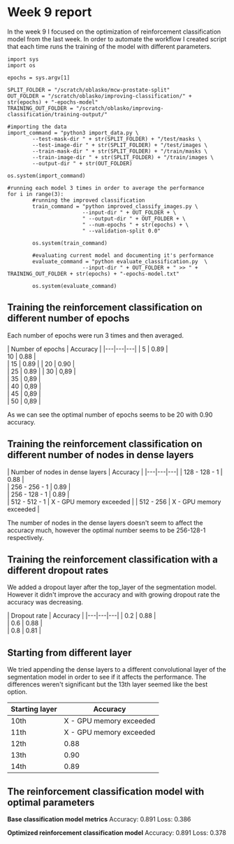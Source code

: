 # Week 9 report

In the week 9 I focused on the optimization of reinforcement classification model from the last week. In order to automate the workflow I created script that each time runs the training of the model with different parameters.

```
import sys
import os 

epochs = sys.argv[1]

SPLIT_FOLDER = "/scratch/oblasko/mcw-prostate-split"
OUT_FOLDER = "/scratch/oblasko/improving-classification/" + str(epochs) + "-epochs-model"
TRAINING_OUT_FOLDER = "/scratch/oblasko/improving-classification/training-output/"

#importing the data
import_command = "python3 import_data.py \
        --test-mask-dir " + str(SPLIT_FOLDER) + "/test/masks \
        --test-image-dir " + str(SPLIT_FOLDER) + "/test/images \
        --train-mask-dir " + str(SPLIT_FOLDER) + "/train/masks \
        --train-image-dir " + str(SPLIT_FOLDER) + "/train/images \
        --output-dir " + str(OUT_FOLDER)

os.system(import_command)

#running each model 3 times in order to average the performance
for i in range(3):
        #running the improved classification
        train_command = "python improved_classify_images.py \
                        --input-dir " + OUT_FOLDER + \
                        " --output-dir " + OUT_FOLDER + \
                        " --num-epochs " + str(epochs) + \
                        " --validation-split 0.0"

        os.system(train_command)

        #evaluating current model and documenting it's performance
        evaluate_command = "python evaluate_classification.py  \
                        --input-dir " + OUT_FOLDER + " >> " + TRAINING_OUT_FOLDER + str(epochs) + "-epochs-model.txt"

        os.system(evaluate_command)
```
## Training the reinforcement classification on different number of epochs

Each number of epochs were run 3 times and then averaged.

|  Number of epochs |  Accuracy  |
|---|---|---|
| 5  | 0.89  |   
 10  | 0.88  |  
| 15  | 0.89   | 
| 20  | 0.90  |  
| 25  | 0.89   | 
| 30  | 0,89  |  
| 35  | 0,89  |  
| 40  | 0,89  |  
| 45  | 0,89  |  
| 50  | 0,89  |  

As we can see the optimal number of epochs seems to be 20 with 0.90 accuracy.

## Training the reinforcement classification on different number of nodes in dense layers

|  Number of nodes in dense layers |  Accuracy  |
|---|---|---|
| 128 - 128 - 1  | 0.88  |   
| 256 - 256 - 1  | 0.89  |   
| 256 - 128 - 1  | 0.89  |   
| 512 - 512 - 1  |  X - GPU memory exceeded | 
| 512 - 256  |  X - GPU memory exceeded | 

The number of nodes in the dense layers doesn't seem to affect the accuracy much, however the optimal number seems to be 256-128-1 respectively.

## Training the reinforcement classification with a different dropout rates

We added a dropout layer after the top_layer of the segmentation model. However it didn't improve the accuracy and with growing dropout rate the accuracy was decreasing.

|  Dropout rate |  Accuracy  |
|---|---|---|
| 0.2  | 0.88  |   
| 0.6  | 0.88   |   
| 0.8   | 0.81   |   


## Starting from different layer

We tried appending the dense layers to a different convolutional layer of the segmentation model in order to see if it affects the performance. The differences weren't significant but the 13th layer seemed like the best option.

| Starting layer |  Accuracy  | 
|---|---|
| 10th  |  X - GPU memory exceeded |    
| 11th  |  X - GPU memory exceeded | 
| 12th  | 0.88   |   
| 13th  |  0.90 |   
| 14th  | 0.89  |   

## The reinforcement classification model with optimal parameters

**Base classification model metrics**
Accuracy: 0.891
Loss: 0.386

**Optimized reinforcement classification model**
Accuracy: 0.891
Loss: 0.378
